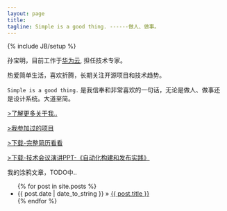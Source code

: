 ```yaml
---
layout: page
title:  
tagline: Simple is a good thing. ------做人、做事。
---
```

{% include JB/setup %}

孙宝明，目前工作于[华为云](http://www.huaweicloud.com), 担任技术专家。   

热爱简单生活，喜欢折腾，长期关注开源项目和技术趋势。

`Simple is a good thing.` 是我信奉和非常喜欢的一句话，无论是做人、做事还是设计系统。大道至简。



<p> <a class="btn" href="/about.html">&gt;了解更多关于我..</a> </p>
<p> <a class="btn" href="/projects.html">&gt;我参加过的项目</a> </p>
<p> <a class="btn" href="http://baoming.b0.upaiyun.com/孙宝明简历.pdf">&gt;下载-完整简历看看</a> </p> 
<p> <a class="btn" href="http://baoming.b0.upaiyun.com/dhgate自动化构建和发布实践-final.pdf">&gt;下载-技术会议演讲PPT-《自动化构建和发布实践》</a> </p> 

<p>我的涂鸦文章，TODO中..</p>

<ul class="posts">
  {% for post in site.posts %}
    <li><span>{{ post.date | date_to_string }}</span> &raquo; <a href="{{ BASE_PATH }}{{ post.url }}">{{ post.title }}</a></li>
  {% endfor %}
</ul>

